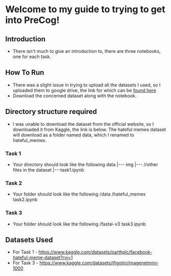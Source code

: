 # Welcome to my guide to trying to get into PreCog!

## Introduction

- There isn't much to give an introduction to, there are three notebooks, one for each task. 

## How To Run

- There was a slight issue in trying to upload all the datasets I used, so I uploaded them to google drive, the link for which can be [found here](https://drive.google.com/drive/folders/1GPo210fjWdpaSqFrZwQeYZnzCMPVjiXI?usp=drive_link)
- Download the concerned dataset along with the notebook.

## Directory structure required

- I was unable to download the dataset from the official website, so I downloaded it from Kaggle, the link is below. The hateful memes dataset will download as a folder named data, which I renamed to hateful_memes.
### Task 1
- Your directory should look like the following
  data
    |--- img
    |--- //other files in the dataset
    |---task1.ipynb

### Task 2
  - Your folder should look like the following
    /data /hateful_memes task2.ipynb
### Task 3
- Your folder should look like the following
  /fastai-v3 task3.ipynb

## Datasets Used
- For Task 1 - https://www.kaggle.com/datasets/parthplc/facebook-hateful-meme-dataset?rvi=1
- For Task 3 - https://www.kaggle.com/datasets/ifigotin/imagenetmini-1000

